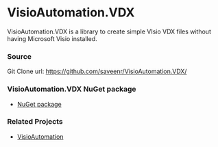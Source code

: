 # VisioAutomation.VDX

VisioAutomation.VDX is a library to create simple VIsio VDX files without having Microsoft Visio installed.

### Source

Git Clone url: https://github.com/saveenr/VisioAutomation.VDX/

### VisioAutomation.VDX NuGet package
* [NuGet package](http://www.nuget.org/packages/VisioAutomation.VDX/)

### Related Projects
* [VisioAutomation](https://github.com/saveenr/VisioAutomation)
